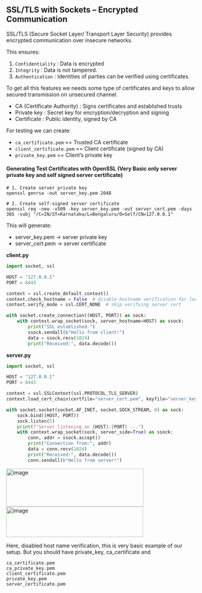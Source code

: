 ## SSL/TLS with Sockets – Encrypted Communication
SSL/TLS (Secure Socket Layer/ Transport Layer Security) provides encrypted communication over insecure networks.

This ensures:
1. `Confidentiality` : Data is encrypted
2. `Integrity` : Data is not tampered.
3. `Authentication` : Identities of parties can be verified using certificates.

To get all this features we needs some type of certificates and keys to allow
secured transmission on unsecured channel.
- CA (Certificate Authority) : Signs certificates and established trusts
- Private key : Secret key for encryption/decryption and signing
- Certificate : Public identity, signed by CA

For testing we can create:
- `ca_certificate.pem` == Trusted CA certificate
- `client_certificate.pem` == Client certificate (signed by CA)
- `private_key.pem` == Client’s private key

#### Generating Test Certificates with OpenSSL (Very Basic only server private key and self signed server certificate)
```shell
# 1. Create server private key
openssl genrsa -out server_key.pem 2048

# 2. Create self-signed server certificate
openssl req -new -x509 -key server_key.pem -out server_cert.pem -days 365 -subj "/C=IN/ST=Karnataka/L=Bengaluru/O=Self/CN=127.0.0.1"
```
This will generate:
- server_key.pem → server private key
- server_cert.pem → server certificate

**client.py**
```python
import socket, ssl

HOST = "127.0.0.1"
PORT = 8443

context = ssl.create_default_context()
context.check_hostname = False  # disable hostname verification for local test
context.verify_mode = ssl.CERT_NONE  # skip verifying server cert

with socket.create_connection((HOST, PORT)) as sock:
    with context.wrap_socket(sock, server_hostname=HOST) as ssock:
        print("SSL established.")
        ssock.sendall(b"Hello from client!")
        data = ssock.recv(1024)
        print("Received:", data.decode())
```

**server.py**
```python
import socket, ssl

HOST = "127.0.0.1"
PORT = 8443

context = ssl.SSLContext(ssl.PROTOCOL_TLS_SERVER)
context.load_cert_chain(certfile="server_cert.pem", keyfile="server_key.pem")

with socket.socket(socket.AF_INET, socket.SOCK_STREAM, 0) as sock:
    sock.bind((HOST, PORT))
    sock.listen(5)
    print(f"Server listening on {HOST}:{PORT} ...")
    with context.wrap_socket(sock, server_side=True) as ssock:
        conn, addr = ssock.accept()
        print("Connection from:", addr)
        data = conn.recv(1024)
        print("Received:", data.decode())
        conn.sendall(b"Hello from server!")

```
<img width="365" height="101" alt="image" src="https://github.com/user-attachments/assets/ab015360-dbb8-4e76-a9a4-bd8f68e6358d" />

<img width="364" height="81" alt="image" src="https://github.com/user-attachments/assets/2e8438ca-01dc-4696-82f8-c4b97554bcc1" />


Here, disabled host name verification, this is very basic example of our setup.
But you should have private_key, ca_certificate and 
```
ca_certificate.pem
ca_private_key.pem
client_certificate.pem
private_key.pem
server_certificate.pem
```
